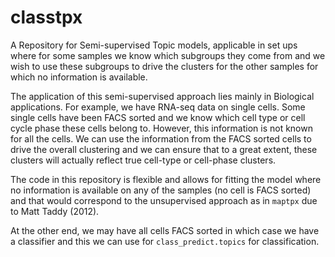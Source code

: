 # classtpx

A Repository for Semi-supervised Topic models, applicable in set ups where for some samples we know which subgroups they come from and we wish to use these subgroups to drive the clusters for the other samples for which no information is available. 

The application of this semi-supervised approach lies mainly in Biological applications. For example, we have RNA-seq data on single cells. Some single cells have been FACS sorted and we know which cell type or cell cycle phase these cells belong to. However, this information is not known for all the cells. We can use the information from the FACS sorted cells to drive the overall clustering and we can ensure that to a great extent, these clusters will actually reflect true cell-type or cell-phase clusters. 

The code in this repository is flexible and allows for fitting the model where no information is available on any of the samples (no cell is FACS sorted) and that would correspond to the unsupervised approach as in `maptpx` due to Matt Taddy (2012).

At the other end, we may have all cells FACS sorted in which case we have a classifier and this we can use for `class_predict.topics` for classification. 
